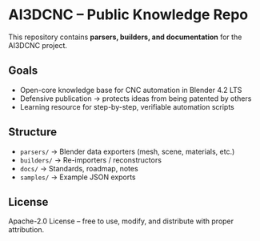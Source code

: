 # AI3DCNC – Public Knowledge Repo

This repository contains **parsers, builders, and documentation** for the AI3DCNC project.

## Goals
- Open-core knowledge base for CNC automation in Blender 4.2 LTS
- Defensive publication → protects ideas from being patented by others
- Learning resource for step-by-step, verifiable automation scripts

## Structure
- `parsers/` → Blender data exporters (mesh, scene, materials, etc.)
- `builders/` → Re-importers / reconstructors
- `docs/` → Standards, roadmap, notes
- `samples/` → Example JSON exports

## License
Apache-2.0 License – free to use, modify, and distribute with proper attribution.
